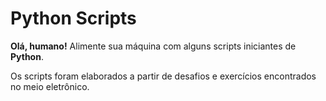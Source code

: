 # Python Scripts
 **Olá, humano!**
 Alimente sua máquina com alguns scripts iniciantes de **Python**.
 
 Os scripts foram elaborados a partir de desafios e exercícios encontrados no meio eletrônico.

